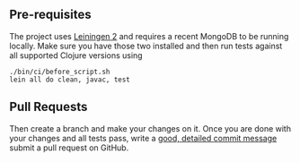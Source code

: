 ## Pre-requisites

The project uses [Leiningen 2](http://leiningen.org) and requires a recent MongoDB to be running
locally. Make sure you have those two installed and then run tests against all supported Clojure versions using

    ./bin/ci/before_script.sh
    lein all do clean, javac, test


## Pull Requests

Then create a branch and make your changes on it. Once you are done with your changes and all
tests pass, write a [good, detailed commit message](http://tbaggery.com/2008/04/19/a-note-about-git-commit-messages.html) submit a pull request on GitHub.
